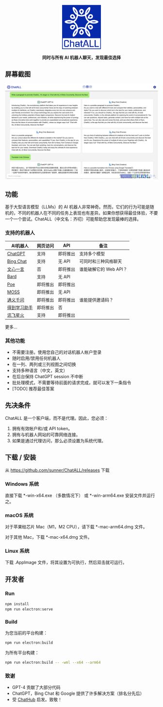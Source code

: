 <div align="center">
   <img src="src/assets/logo-cover.png" width=128></img>
   <p><strong>同时与所有 AI 机器人聊天，发现最佳选择</strong></p>
</div>

## 屏幕截图

![Screenshot](screenshots/screenshot-1.png?raw=true)

## 功能

基于大型语言模型（LLMs）的 AI 机器人非常神奇。然而，它们的行为可能是随机的，不同的机器人在不同的任务上表现也有差异。如果你想获得最佳体验，不要一个一个尝试。ChatALL（中文名：齐叨）可能帮助您发现最棒的选择。

### 支持的机器人

| AI机器人       | 网页访问  | API         | 备注                                    |
|----------------|-------------|-------------|---------------------------------------|
| [ChatGPT](https://chat.openai.com)        | 支持          | 即将推出     | 支持多个模型                           |
| [Bing Chat](https://www.bing.com/new)      | 支持          | 无 API          | 可同时和三种风格聊天                       |
| [文心一言](https://yiyan.baidu.com/)   |  否     | 即将推出     | 谁能破解它的 Web API？                   |
| [Bard](https://bard.google.com/)           | 支持     | 无 API          |                                       |
| [Poe](https://poe.com/) | 即将推出     | 即将推出     |                                       |
| [MOSS](https://moss.fastnlp.top/)           | 即将推出 | 无 API      | |
| [通义千问](http://tongyi.aliyun.com/) | 即将推出     | 即将推出     | 谁能提供邀请码？                         |
| [得到学习助手](https://ai.dedao.cn/) | 即将推出     |  否     |                          |
| [讯飞星火](http://xinghuo.xfyun.cn/)  | 支持 | 即将推出     | |

更多...

### 其他功能

* 不需要注册。使用您自己的对话机器人帐户登录
* 随时启用/禁用任何机器人
* 在一列、两列或三列视图之间切换
* 支持多种语言（中文，英文）
* 在后台保持 ChatGPT session 不中断
* 批处理模式，不需要等待前面的请求完成，就可以发下一条指令
* [TODO] 推荐最佳答案

## 先决条件

ChatALL 是一个客户端，而不是代理。因此，您必须：

1. 拥有有效帐户和/或 API token。
2. 拥有与机器人网站的可靠网络连接。
3. 如果是通过代理访问，那么必须设置为系统代理。

## 下载 / 安装

从 https://github.com/sunner/ChatALL/releases 下载

### Windows 系统

直接下载 *-win-x64.exe （多数情况下） 或 *-win-arm64.exe 安装文件并运行之。

### macOS 系统

对于苹果硅芯片 Mac（M1，M2 CPU），请下载 *-mac-arm64.dmg 文件。

对于其他 Mac，下载 *-mac-x64.dmg 文件。

### Linux 系统

下载 .AppImage 文件，将其设置为可执行，然后双击就可运行。

## 开发者

### Run

```bash
npm install
npm run electron:serve
```

### Build

为您当前的平台构建：
```bash
npm run electron:build
```

为所有平台构建：
```bash
npm run electron:build -- -wml --x64 --arm64
```

###  致谢

* GPT-4 贡献了大部分代码
* ChatGPT，Bing Chat 和 Google 提供了许多解决方案（排名分先后）
* 受 [ChatHub](https://github.com/chathub-dev/chathub) 启发。致敬！
